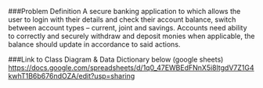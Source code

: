 ###Problem Definition
A secure banking application to which allows the user to login with their details and check their account balance, switch between account types – current, joint and savings. Accounts need ability to correctly and securely withdraw and deposit monies when applicable, the balance should update in accordance to said actions. 

###Link to Class Diagram & Data Dictionary below (google sheets)
https://docs.google.com/spreadsheets/d/1q0_47EWBEdFNnX5i8ltgdV7Z1G4kwhT1B6b676ndOZA/edit?usp=sharing
